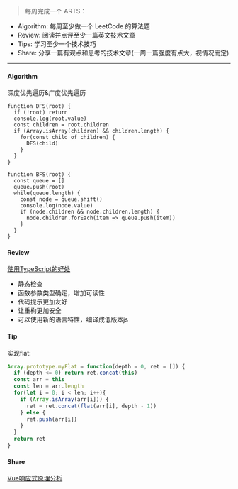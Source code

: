 > 每周完成一个 ARTS：<br>
* Algorithm: 每周至少做一个 LeetCode 的算法题
* Review: 阅读并点评至少一篇英文技术文章
* Tips: 学习至少一个技术技巧
* Share: 分享一篇有观点和思考的技术文章(一周一篇强度有点大，视情况而定)

<hr>

#### Algorithm
深度优先遍历&广度优先遍历
```JS
function DFS(root) {
  if (!root) return
  console.log(root.value)
  const children = root.children
  if (Array.isArray(children) && children.length) {
    for(const child of children) {
      DFS(child)
    }
  }
}

function BFS(root) {
  const queue = []
  queue.push(root)
  while(queue.length) {
    const node = queue.shift()
    console.log(node.value)
    if (node.children && node.children.length) {
      node.children.forEach(item => queue.push(item))
    }
  }
}
```

#### Review
[使用TypeScript的好处](https://exploringjs.com/tackling-ts/ch_why-typescript.html)

* 静态检查
* 函数参数类型确定，增加可读性
* 代码提示更加友好
* 让重构更加安全
* 可以使用新的语言特性，编译成低版本js

#### Tip
实现flat:
```js
Array.prototype.myFlat = function(depth = 0, ret = []) {
  if (depth <= 0) return ret.concat(this)
  const arr = this
  const len = arr.length
  for(let i = 0; i < len; i++){
    if (Array.isArray(arr[i])) {
      ret = ret.concat(flat(arr[i], depth - 1))
    } else {
      ret.push(arr[i])
    }
  }
  return ret
}
```
#### Share
[Vue响应式原理分析](http://www.wuwenliang.xyz/blog/vue/)